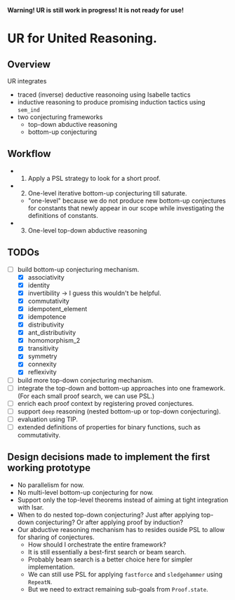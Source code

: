 **Warning! UR is still work in progress! It is not ready for use!**

# UR for United Reasoning.

## Overview

UR integrates
- traced (inverse) deductive reasonoing using Isabelle tactics
- inductive reasoning to produce promising induction tactics using `sem_ind`
- two conjecturing frameworks
   - top-down abductive reasoning
   - bottom-up conjecturing

## Workflow

- 1. Apply a PSL strategy to look for a short proof.
- 2. One-level iterative bottom-up conjecturing till saturate.
   - "one-level" because we do not produce new bottom-up conjectures for constants that newly appear in our scope while investigating the definitions of constants.
- 3. One-level top-down abductive reasoning

## TODOs

- [ ] build bottom-up conjecturing mechanism.
   - [X] associativity
   - [X] identity
   - [X] invertibility -> I guess this wouldn't be helpful.
   - [X] commutativity
   - [X] idempotent_element
   - [X] idempotence
   - [X] distributivity
   - [X] ant_distributivity
   - [X] homomorphism_2
   - [X] transitivity
   - [X] symmetry
   - [X] connexity
   - [X] reflexivity
- [ ] build more top-down conjecturing mechanism.
- [ ] integrate the top-down and bottom-up approaches into one framework. (For each small proof search, we can use PSL.)
- [ ] enrich each proof context by registering proved conjectures.
- [ ] support `deep` reasoning (nested bottom-up or top-down conjecturing).
- [ ] evaluation using TIP.
- [ ] extended definitions of properties for binary functions, such as commutativity.

## Design decisions made to implement the first working prototype
- No parallelism for now.
- No multi-level bottom-up conjecturing for now.
- Support only the top-level theorems instead of aiming at tight integration with Isar.
- When to do nested top-down conjecturing? Just after applying top-down conjecturing? Or after applying proof by induction?
- Our abductive reasoning mechanism has to resides ouside PSL to allow for sharing of conjectures. 
   - How should I orchestrate the entire framework? 
   - It is still essentially a best-first search or beam search. 
   - Probably beam search is a better choice here for simpler implementation. 
   - We can still use PSL for applying `fastforce` and `sledgehammer` using `RepeatN`.
   - But we need to extract remaining sub-goals from `Proof.state`.
 
